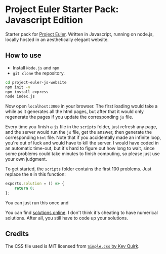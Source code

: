 # Project Euler Starter Pack: Javascript Edition

Starter pack for [Project Euler](https://projecteuler.net/archives). Written in Javascript, running on node.js, locally hosted in an aesthetically elegant website.

## How to use

* Install `Node.js` and `npm`
* `git clone` the repository.

```bash
cd project-euler-js-website
npm init -y
npm install express
node index.js
```

Now open `localhost:3000` in your browser. The first loading would take a while as it generates all the html pages, but after that it would only regenerate the pages if you update the corresponding `js` file.

Every time you finish a `js` file in the `scripts` folder, just refresh any page, and the server would run the `js` file, get the answer, then generate the corresponding `html` file. Note that if you accidentally made an infinite loop, you're out of luck and would have to kill the server. I would have coded in an automatic time-out, but it's hard to figure out how long to wait, since some problems could take minutes to finish computing, so please just use your own judgment.

To get started, the `scripts` folder contains the first 100 problems. Just replace the `0` in this function:
```javascript
exports.solution = () => {
    return 0;
};
```

You can just run this once and 

You can find [solutions online](https://github.com/luckytoilet/projecteuler-solutions/blob/master/Solutions.md). I don't think it's cheating to have numerical solutions. After all, you still have to code up your solutions.

## Credits

The CSS file used is MIT licensed from [`Simple.css` by Kev Quirk](https://github.com/kevquirk/simple.css).